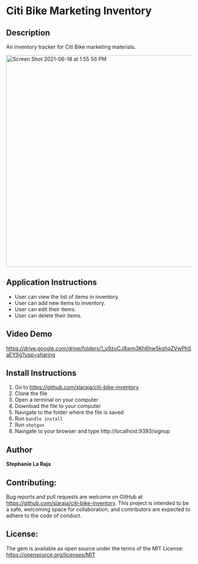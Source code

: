 # Citi Bike Marketing Inventory

## Description

An inventory tracker for Citi Bike marketing materials.


<img width="574" alt="Screen Shot 2021-06-18 at 1 55 56 PM" src="https://user-images.githubusercontent.com/77073805/122599891-09260080-d03d-11eb-94a1-afdb21eb9465.png">

## Application Instructions
- User can view the list of items in inventory.
- User can add new items to inventory.
- User can edit their items.
- User can delete their items.

## Video Demo

https://drive.google.com/drive/folders/1_v9zuCJ8wm3Kh6hw5kshqZVwPhSaEYSg?usp=sharing

## Install Instructions

1. Go to https://github.com/slaraja/citi-bike-inventory
2. Clone the file
3. Open a terminal on your computer
4. Download the file to your computer
5. Navigate to the folder where the file is saved
6. Run `bundle install`
7. Run `shotgun`
8. Navigate to your browser and type http://localhost:9393/signup 

## Author

**Stephanie La Raja**

## Contributing:

Bug reports and pull requests are welcome on GitHub at https://github.com/slaraja/citi-bike-inventory. This project is intended to be a safe, welcoming space for collaboration, and contributors are expected to adhere to the code of conduct.

## License:

The gem is available as open source under the terms of the MIT License: https://opensource.org/licenses/MIT
